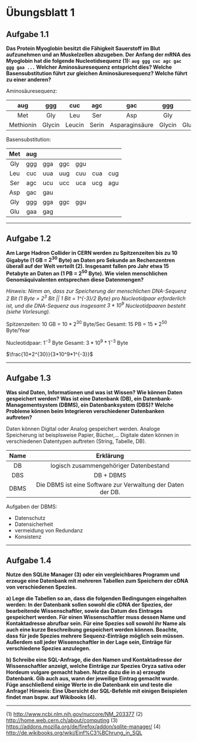 # Übungsblatt 1
## Aufgabe 1.1

**Das Protein Myoglobin besitzt die Fähigkeit Sauerstoff im Blut aufzunehmen und an Muskelzellen abzugeben. Der Anfang der mRNA des Myoglobin hat die folgende Nucleotidsequenz (1):
  ``aug ggg cuc agc gac ggg gaa ...``
Welcher Aminosäuresequenz entspricht dies? Welche Basensubstitution führt zur gleichen Aminosäuresequenz? Welche führt zu einer anderen?**

Aminosäuresequenz:

|  aug  |  ggg  |  cuc  |  agc  |  gac  |  ggg  |  gaa  |
| :---: | :---: | :---: | :---: | :---: | :---: | :---: |
|  Met  |  Gly  |  Leu  |  Ser  |  Asp  |  Gly  |  Glu  |
| Methionin | Glycin | Leucin | Serin | Asparaginsäure | Glycin | Glutaminsäure |

Basensubstitution:

|  Met  |  aug  |       |       |       |       |       |
| :---: | :---: | :---: | :---: | :---: | :---: | :---: |
|  Gly  |  ggg  |  gga  |  ggc  |  ggu  |       |       |
|  Leu  |  cuc  |  uua  |  uug  |  cuu  |  cua  |  cug  |
|  Ser  |  agc  |  ucu  |  ucc  |  uca  |  ucg  |  agu  |
|  Asp  |  gac  |  gau  |       |       |       |       |
|  Gly  |  ggg  |  gga  |  ggc  |  ggu  |       |       |
|  Glu  |  gaa  |  gag  |       |       |       |       |


---
## Aufgabe 1.2
**Am Large Hadron Collider in CERN werden zu Spitzenzeiten bis zu 10 Gigabyte (1 GB = $2^30$ Byte) an Daten pro Sekunde an Rechenzentren überall auf der Welt verteilt (2). Insgesamt fallen pro Jahr etwa 15 Petabyte an Daten an (1 PB = $2^50$ Byte). Wie vielen menschlichen Genomäquivalenten entsprechen diese Datenmengen?**

*Hinweis: Nimm an, dass zur Speicherung der menschlichen DNA-Sequenz 2 Bit (1 Byte = $2^3$ Bit || 1 Bit = 1^{-3}/2 Byte) pro Nucleotidpaar erforderlich ist, und die DNA-Sequenz aus insgesamt $3*10^9$ Nucleotidpaaren besteht (siehe Vorlesung).*

Spitzenzeiten: 10 GB = $10*2^{30}$ Byte/Sec
Gesamt:        15 PB = $15*2^{50}$ Byte/Year

Nucleotidpaar: $1^{-3}$ Byte
Gesamt:        $3*10^9*1^{-3}$ Byte

$\frac{10*2^{30}}{3*10^9*1^{-3}}$

---
## Aufgabe 1.3
**Was sind Daten, Informationen und was ist Wissen? Wie können Daten gespeichert werden? Was ist eine Datenbank (DB), ein Datenbank-Managementsystem (DBMS), ein Datenbanksystem (DBS)? Welche Probleme können beim Integrieren verschiedener Datenbanken auftreten?**

Daten können Digital oder Analog gespeichert werden. Analoge Speicherung ist beisplsweise Papier, Bücher,...
Digitale daten können in verschiedenen Datentypen auftreten (String, Tabelle, DB).

| Name | Erklärung |
| :---: | :---: |
| DB | logisch zusammengehöriger Datenbestand |
| DBS | DB + DBMS |
| DBMS | Die DBMS ist eine Software zur Verwaltung der Daten der DB. |

Aufgaben der DBMS:
 * Datenschutz
 * Datensicherheit
 * vermeidung von Redundanz
 * Konsistenz


---
## Aufgabe 1.4
**Nutze den SQLite Manager (3) oder ein vergleichbares Programm und erzeuge eine Datenbank mit mehreren Tabellen zum Speichern der cDNA von verschiedenen Spezies.**

**a) Lege die Tabellen so an, dass die folgenden Bedingungen eingehalten werden: In der Datenbank sollen sowohl die cDNA der Spezies, der bearbeitende Wissenschaftler, sowie das Datum des Eintrages gespeichert werden. Für einen Wissenschaftler muss dessen Name und Kontaktadresse abrufbar sein. Für eine Spezies soll sowohl ihr Name als auch eine kurze Beschreibung gespeichert werden können. Beachte, dass für jede Spezies mehrere Sequenz-Einträge möglich sein müssen. Außerdem soll jeder Wissenschaftler in der Lage sein, Einträge für verschiedene Spezies anzulegen.**

**b) Schreibe eine SQL-Anfrage, die den Namen und Kontaktadresse der Wissenschaftler anzeigt, welche Einträge zur Spezies Oryza sativa oder Hordeum vulgare gemacht haben. Nutze dazu die in a) erzeugte Datenbank. Gib auch aus, wann der jeweilige Eintrag gemacht wurde. Füge anschließend einige Werte in die Datenbank ein und teste die Anfrage!
Hinweis: Eine Übersicht der SQL-Befehle mit einigen Beispielen findet man bspw. auf Wikibooks (4).**

---
(1) http://www.ncbi.nlm.nih.gov/nuccore/NM_203377
(2) http://home.web.cern.ch/about/computing
(3) https://addons.mozilla.org/de/firefox/addon/sqlite-manager/
(4) http://de.wikibooks.org/wiki/Einf%C3%BChrung_in_SQL
